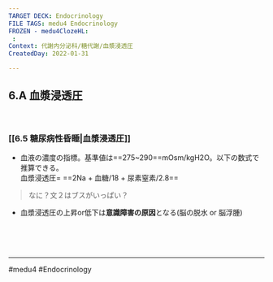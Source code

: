 ```yaml
---
TARGET DECK: Endocrinology
FILE TAGS: medu4 Endocrinology
FROZEN - medu4ClozeHL:
 : 
Context: 代謝内分泌科/糖代謝/血漿浸透圧
CreatedDay: 2022-01-31

---
```


## 6.A 血漿浸透圧

<br>

### [[6.5 糖尿病性昏睡|血漿浸透圧]]
* 血液の濃度の指標。基準値は==275~290==mOsm/kgH2O。以下の数式で推算できる。  
血漿浸透圧\= ==2Na + 血糖/18 + 尿素窒素/2.8==
>なに？文２はブスがいっぱい？
* 血漿浸透圧の上昇or低下は**意識障害の原因**となる(脳の脱水 or 脳浮腫)
 
 
 
<br><br><br>
<!--ID: 1650424836808-->




---
#medu4 #Endocrinology 